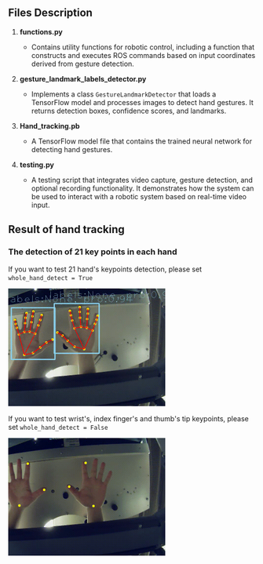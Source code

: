 
## Files Description
1. **functions.py**
   - Contains utility functions for robotic control, including a function that constructs and executes ROS commands based on input coordinates derived from gesture detection.

2. **gesture_landmark_labels_detector.py**
   - Implements a class `GestureLandmarkDetector` that loads a TensorFlow model and processes images to detect hand gestures. It returns detection boxes, confidence scores, and landmarks.

3. **Hand_tracking.pb**
   - A TensorFlow model file that contains the trained neural network for detecting hand gestures.

4. **testing.py**
   - A testing script that integrates video capture, gesture detection, and optional recording functionality. It demonstrates how the system can be used to interact with a robotic system based on real-time video input.

## Result of hand tracking

### The detection of 21 key points in each hand
If you want to test 21 hand's keypoints detection, please set ```whole_hand_detect = True```

<img src="../../../images/result_two_hands_all.gif" style="zoom:50%;" />

If you want to test wrist's, index finger's and thumb's tip keypoints, please set ```whole_hand_detect = False```

<img src="../../../images/result_two_hands.gif" style="zoom:50%;" />

